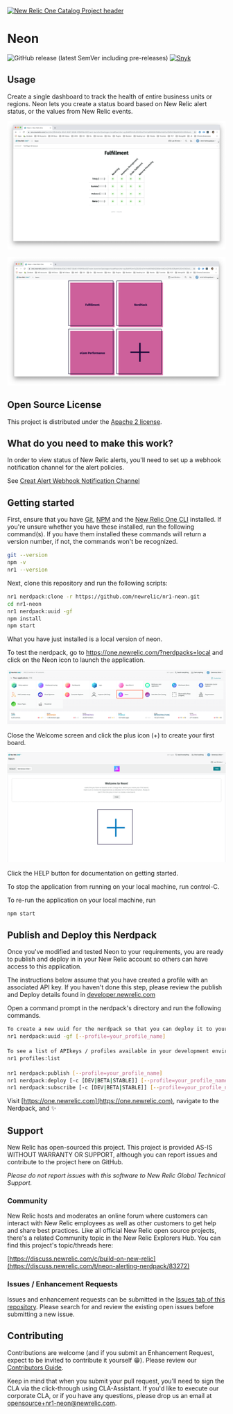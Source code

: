[![New Relic One Catalog Project header](https://github.com/newrelic/open-source-office/raw/master/examples/categories/images/New_Relic_One_Catalog_Project.png)](https://github.com/newrelic/open-source-office/blob/master/examples/categories/index.md#nr1-catalog)

# Neon

![GitHub release (latest SemVer including pre-releases)](https://img.shields.io/github/v/release/newrelic/nr1-neon?include_prereleases) [![Snyk](https://snyk.io/test/github/newrelic/nr1-neon/badge.svg)](https://snyk.io/test/github/newrelic/nr1-neon)

## Usage

Create a single dashboard to track the health of entire business units or regions. Neon lets you create a status board based on New Relic alert status, or the values from New Relic events.

![Home Page](catalog/screenshots/nr1-neon-1.png)

![A Sample Board](catalog/screenshots/nr1-neon-2.png)

## Open Source License

This project is distributed under the [Apache 2 license](./LICENSE).

## What do you need to make this work?

In order to view status of New Relic alerts, you'll need to set up a webhook notification channel for the alert policies.

See [Creat Alert Webhook Notification Channel](docs/alert_webhook_config.md)

## Getting started

First, ensure that you have [Git](https://git-scm.com/book/en/v2/Getting-Started-Installing-Git), [NPM](https://www.npmjs.com/get-npm) and the [New Relic One CLI](https://developer.newrelic.com/build-tools/new-relic-one-applications/cli) installed. If you're unsure whether you have these installed, run the following command(s). If you have them installed these commands will return a version number, if not, the commands won't be recognized.

```bash
git --version
npm -v
nr1 --version
```

Next, clone this repository and run the following scripts:

```bash
nr1 nerdpack:clone -r https://github.com/newrelic/nr1-neon.git
cd nr1-neon
nr1 nerdpack:uuid -gf
npm install
npm start
```

What you have just installed is a local version of neon.

To test the nerdpack, go to https://one.newrelic.com/?nerdpacks=local and click on the Neon icon to launch the application.

![Screenshot #1](catalog/screenshots/nr1-neon-logo.png)

Close the Welcome screen and click the plus icon (+) to create your first board.

![Screenshot #2](catalog/screenshots/nr1-neon-home.png)

Click the HELP button for documentation on getting started.

To stop the application from running on your local machine, run control-C.

To re-run the application on your local machine, run

```bash
npm start
```

## Publish and Deploy this Nerdpack

Once you've modified and tested Neon to your requirements, you are ready to publish and deploy in in your New Relic account so others can have access to this application.

The instructions below assume that you have created a profile with an associated API key. If you haven't done this step, please review the publish and Deploy details found in [developer.newrelic.com](https://developer.newrelic.com/build-tools/new-relic-one-applications/publish-deploy)

Open a command prompt in the nerdpack's directory and run the following commands.

```bash
To create a new uuid for the nerdpack so that you can deploy it to your account:
nr1 nerdpack:uuid -gf [--profile=your_profile_name]

To see a list of APIkeys / profiles available in your development environment:
nr1 profiles:list

nr1 nerdpack:publish [--profile=your_profile_name]
nr1 nerdpack:deploy [-c [DEV|BETA|STABLE]] [--profile=your_profile_name]
nr1 nerdpack:subscribe [-c [DEV|BETA|STABLE]] [--profile=your_profile_name]
```

Visit [https://one.newrelic.com](https://one.newrelic.com), navigate to the Nerdpack, and :sparkles:

## Support

New Relic has open-sourced this project. This project is provided AS-IS WITHOUT WARRANTY OR SUPPORT, although you can report issues and contribute to the project here on GitHub.

_Please do not report issues with this software to New Relic Global Technical Support._

### Community

New Relic hosts and moderates an online forum where customers can interact with New Relic employees as well as other customers to get help and share best practices. Like all official New Relic open source projects, there's a related Community topic in the New Relic Explorers Hub. You can find this project's topic/threads here:

[https://discuss.newrelic.com/c/build-on-new-relic](https://discuss.newrelic.com/t/neon-alerting-nerdpack/83272)

### Issues / Enhancement Requests

Issues and enhancement requests can be submitted in the [Issues tab of this repository](../../issues). Please search for and review the existing open issues before submitting a new issue.

## Contributing

Contributions are welcome (and if you submit an Enhancement Request, expect to be invited to contribute it yourself :grin:). Please review our [Contributors Guide](./CONTRIBUTING.md).

Keep in mind that when you submit your pull request, you'll need to sign the CLA via the click-through using CLA-Assistant. If you'd like to execute our corporate CLA, or if you have any questions, please drop us an email at opensource+nr1-neon@newrelic.com.
